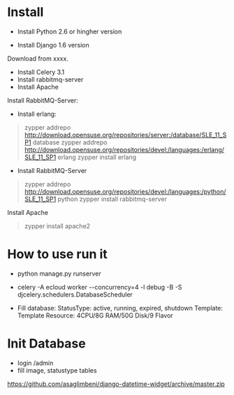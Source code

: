 Install
======

* Install Python 2.6 or hingher version

* Install Django 1.6 version

Download from xxxx.

* Install Celery 3.1
* Install rabbitmq-server
* Install Apache

Install RabbitMQ-Server:

* Install erlang:

> zypper addrepo http://download.opensuse.org/repositories/server:/database/SLE_11_SP1 database
> zypper addrepo http://download.opensuse.org/repositories/devel:/languages:/erlang/SLE_11_SP1 erlang
> zypper install erlang

* Install RabbitMQ-Server

> zypper addrepo http://download.opensuse.org/repositories/devel:/languages:/python/SLE_11_SP1 python
> zypper install rabbitmq-server

Install Apache

> zypper install apache2

How to use run it 
======

* python manage.py runserver
* celery -A ecloud worker --concurrency=4 -l debug -B -S djcelery.schedulers.DatabaseScheduler

* Fill database:
StatusType: active, running, expired, shutdown
Template: Template
Resource: 4CPU/8G RAM/50G Disk/9 Flavor

Init Database
======

* login /admin
* fill image, statustype tables

https://github.com/asaglimbeni/django-datetime-widget/archive/master.zip
